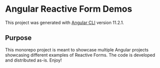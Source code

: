 # Angular Reactive Form Demos

This project was generated with [Angular CLI](https://github.com/angular/angular-cli) version 11.2.1.

## Purpose

This monorepo project is meant to showcase multiple Angular projects showcasing different examples of Reactive Forms. The code is developed and distributed as-is. Enjoy!
